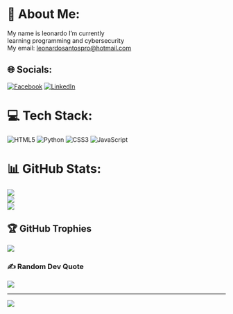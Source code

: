 # 💫 About Me:
My name is leonardo I’m currently<br>learning programming and cybersecurity<br>My email: leonardosantospro@hotmail.com


## 🌐 Socials:
[![Facebook](https://img.shields.io/badge/Instagram-E4405F?style=for-the-badge&logo=instagram&logoColor=white)]([https://facebook.com/leonardosantfe](https://www.instagram.com/leo_theferreira)) [![LinkedIn](https://img.shields.io/badge/LinkedIn-%230077B5.svg?logo=linkedin&logoColor=white)](https://linkedin.com/in/leonardoferreira-analista/) 

# 💻 Tech Stack:
![HTML5](https://img.shields.io/badge/html5-%23E34F26.svg?style=for-the-badge&logo=html5&logoColor=white) ![Python](https://img.shields.io/badge/python-3670A0?style=for-the-badge&logo=python&logoColor=ffdd54) ![CSS3](https://img.shields.io/badge/css3-%231572B6.svg?style=for-the-badge&logo=css3&logoColor=white) ![JavaScript](https://img.shields.io/badge/javascript-%23323330.svg?style=for-the-badge&logo=javascript&logoColor=%23F7DF1E)
# 📊 GitHub Stats:
![](https://github-readme-stats.vercel.app/api?username=Leonardferreira&theme=chartreuse-dark&hide_border=false&include_all_commits=false&count_private=false)<br/>
![](https://github-readme-streak-stats.herokuapp.com/?user=Leonardferreira&theme=chartreuse-dark&hide_border=false)<br/>
![](https://github-readme-stats.vercel.app/api/top-langs/?username=Leonardferreira&theme=chartreuse-dark&hide_border=false&include_all_commits=false&count_private=false&layout=compact)

## 🏆 GitHub Trophies
![](https://github-profile-trophy.vercel.app/?username=Leonardferreira&theme=radical&no-frame=false&no-bg=true&margin-w=4)

### ✍️ Random Dev Quote
![](https://quotes-github-readme.vercel.app/api?type=horizontal&theme=radical)

---
[![](https://visitcount.itsvg.in/api?id=Leonardferreira&icon=0&color=0)](https://visitcount.itsvg.in)

<!-- Proudly created with GPRM ( https://gprm.itsvg.in ) -->
